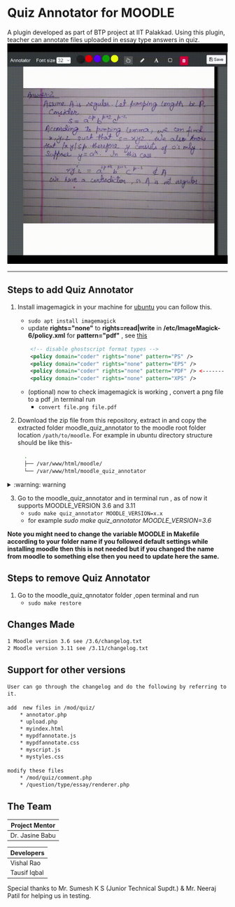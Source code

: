 
# Quiz Annotator for MOODLE
A plugin developed as part of BTP project at IIT Palakkad. Using this plugin, teacher can annotate files uploaded in essay type answers in quiz.
![demo](/src/demo.gif)
___

## Steps to add Quiz Annotator

1. Install imagemagick in your machine for [ubuntu](https://linoxide.com/install-latest-imagemagick-on-ubuntu-20-04/)  you can follow this.
    * `sudo apt install imagemagick`
    *  update __rights="none"__ to __rights=read|write__ in __/etc/ImageMagick-6/policy.xml__  for __pattern="pdf"__ , see [this](https://askubuntu.com/questions/1181762/imagemagickconvert-im6-q16-no-images-defined)
    ```xml
        <!-- disable ghostscript format types -->
        <policy domain="coder" rights="none" pattern="PS" />
        <policy domain="coder" rights="none" pattern="EPS" />
        <policy domain="coder" rights="none" pattern="PDF" /> <------- Here!!
        <policy domain="coder" rights="none" pattern="XPS" />

    ```

    * (optional) now to check imagemagick is working , convert a png file to a pdf ,in terminal run 
        * `convert file.png file.pdf`  
2. Download the zip file from this repository, extract in and copy the extracted folder moodle_quiz_annotator to the moodle root folder location `/path/to/moodle`. For example in ubuntu directory structure should be like this-
    ```bash
      .
      ├── /var/www/html/moodle/
      └── /var/www/html/moodle_quiz_annotator
    ```

<details><summary> :warning: warning </summary>
 
#### after step 3 these files are going to be changed
    * moodle/quesiton/type/essay/renderer.php
    * moodle/mod/quiz/comment.php
</details>

 

3. Go to the moodle_quiz_annotator and in terminal run , as of now it supports MOODLE_VERSION 3.6 and 3.11
    * `sudo make quiz_annotator MOODLE_VERSION=x.x` 
    * for example _sudo make quiz_annotator MOODLE_VERSION=3.6_

__Note you might need to change the variable MOODLE in Makefile according to your folder name if you followed default settings while installing moodle then this is not needed but if you changed the name from moodle to something else then you need to update here the same.__ 



## Steps to remove Quiz Annotator 
1. Go to the moodle_quiz_qnnotator folder ,open terminal and run 
    * `sudo make restore`

## Changes Made
    1 Moodle version 3.6 see /3.6/changelog.txt
    2 Moodle version 3.11 see /3.11/changelog.txt
## Support for other versions
    User can go through the changelog and do the following by referring to it.

    add  new files in /mod/quiz/ 
        * annotator.php
        * upload.php 
        * myindex.html
        * mypdfannotate.js
        * mypdfannotate.css
        * myscript.js
        * mystyles.css 

    modify these files
        * /mod/quiz/comment.php
        * /question/type/essay/renderer.php

## The Team
| Project Mentor     |
|--------------------|
| Dr. Jasine Babu    |


| Developers         |
|--------------------|
|   Vishal Rao       |
|   Tausif Iqbal     |

Special thanks to Mr. Sumesh K S (Junior Technical Supdt.) & Mr. Neeraj Patil for helping us in testing.
